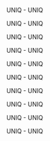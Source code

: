 UNIQ - UNIQ

UNIQ - UNIQ

UNIQ - UNIQ

UNIQ - UNIQ

UNIQ - UNIQ

UNIQ - UNIQ

UNIQ - UNIQ

UNIQ - UNIQ

UNIQ - UNIQ

UNIQ - UNIQ

